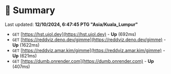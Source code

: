 # 📖 Summary
Last updated: **12/10/2024, 6:47:45 PTG "Asia/Kuala_Lumpur"**

- `GET` [https://hst.ujol.dev](https://hst.ujol.dev) - **Up** (692ms)
- `GET` [https://reddviz.deno.dev/gimme](https://reddviz.deno.dev/gimme) - **Up** (1622ms)
- `GET` [https://reddviz.amar.kim/gimme](https://reddviz.amar.kim/gimme) - **Up** (621ms)
- `GET` [https://dumb.onrender.com](https://dumb.onrender.com) - **Up** (407ms)
